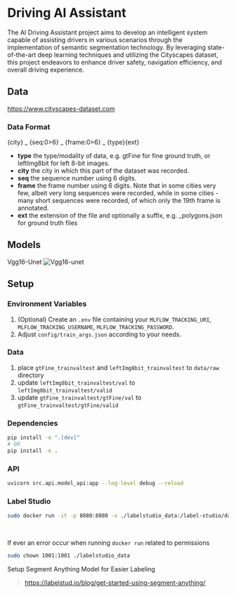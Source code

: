 # Driving AI Assistant

The AI Driving Assistant project aims to develop an intelligent system capable of assisting drivers in various scenarios through the implementation of semantic segmentation technology. By leveraging state-of-the-art deep learning techniques and utilizing the Cityscapes dataset, this project endeavors to enhance driver safety, navigation efficiency, and overall driving experience.

## Data
https://www.cityscapes-dataset.com

### Data Format
{city} _ {seq:0>6} _ {frame:0>6} _ {type}{ext}

- **type** the type/modality of data, e.g. gtFine for fine ground truth, or leftImg8bit for left 8-bit images.
- **city** the city in which this part of the dataset was recorded.
- **seq** the sequence number using 6 digits.
- **frame** the frame number using 6 digits. Note that in some cities very few, albeit very long sequences were recorded, while in some cities - many short sequences were recorded, of which only the 19th frame is annotated.
- **ext** the extension of the file and optionally a suffix, e.g. _polygons.json for ground truth files

## Models

Vgg16-Unet
![Vgg16-unet](https://i.imgur.com/qjMPeVL.png)

## Setup

### Environment Variables 
1. (Optional) Create an `.env` file containing your `MLFLOW_TRACKING_URI`, `MLFLOW_TRACKING_USERNAME`, `MLFLOW_TRACKING_PASSWORD`.
2. Adjust `config/train_args.json` according to your needs.

### Data
1. place `gtFine_trainvaltest` and `leftImg8bit_trainvaltest` to `data/raw` directory
2. update `leftImg8bit_trainvaltest/val`  to `leftImg8bit_trainvaltest/valid`
3. update `gtFine_trainvaltest/gtFine/val` to `gtFine_trainvaltest/gtFine/valid`

### Dependencies
```bash
pip install -e ".[dev]"
# OR
pip install -e .
```

### API
```bash
uvicorn src.api.model_api:app --log-level debug --reload 
```

### Label Studio
```bash
sudo docker run -it -p 8080:8080 -v ./labelstudio_data:/label-studio/data --env LABEL_STUDIO_LOCAL_FILES_SERVING_ENABLED=true --env LABEL_STUDIO_LOCAL_FILES_DOCUMENT_ROOT=/label-studio/data/images --env DATA_UPLOAD_MAX_NUMBER_FILES=1000 heartexlabs/label-studio:latest
```

<br>

If ever an error occur when running `docker run` related to permissions
```bash
sudo chown 1001:1001 ./labelstudio_data
```

Setup Segment Anything Model for Easier Labeling
>https://labelstud.io/blog/get-started-using-segment-anything/

